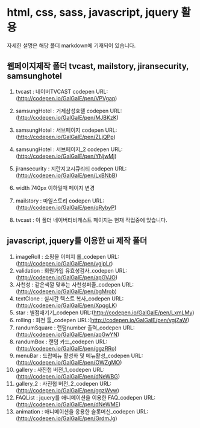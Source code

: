 # html, css, sass, javascript, jquery 활용
자세한 설명은 해당 폴더 markdown에 기재되어 있습니다.

## 웹페이지제작 폴더 tvcast, mailstory, jiransecurity, samsunghotel
1. tvcast : 네이버TVCAST codepen URL:(http://codepen.io/GalGalE/pen/VPVgap)
1. samsungHotel : 거제삼성호텔 codepen URL:(http://codepen.io/GalGalE/pen/MJBKzK)
 1. samsungHotel : 서브페이지 codepen URL:(http://codepen.io/GalGalE/pen/ZLjQPp)
 2. samsungHotel : 서브페이지_2 codepen URL:(http://codepen.io/GalGalE/pen/YNjwMj)
2. jiransecurity : 지란지교시큐리티 codepen URL:(http://codepen.io/GalGalE/pen/LxBNbB)
 1. width 740px 이하일때 페이지 변경
3. mailstory : 마일스토리 codepen URL:(http://codepen.io/GalGalE/pen/qRybyP)

4. tvcast : 이 폴더 네이버티비캐스트 페이지는 현재 작업중에 있습니다.

## javascript, jquery를 이용한 ui 제작 폴더
1. imageRoll : 쇼핑몰 이미지 롤_codepen URL:(http://codepen.io/GalGalE/pen/vgjpLr)
2. validation : 회원가입 유효성검사_codepen URL:(http://codepen.io/GalGalE/pen/apGVJO)
3. 사천성 : 같은색깔 맞추는 사천성퍼즐_codepen URL:(http://codepen.io/GalGalE/pen/bgMrob)
4. textClone : 실시간 텍스트 복사_codepen URL:(http://codepen.io/GalGalE/pen/XpqgLK)
5. star : 별점매기기_codepen URL:(http://codepen.io/GalGalE/pen/LxmLMy)
6. rolling : 회전 툴_codepen URL:(http://codepen.io/GalGalE/pen/vgjZaW)
7. randumSquare : 랜덤number 출력_codepen URL:(http://codepen.io/GalGalE/pen/apGwYN)
8. randumBox : 랜덤 카드_codepen URL:(http://codepen.io/GalGalE/pen/ggzRRo)
9. menuBar : 드랍메뉴 활성화 및 메뉴활성_codepen URL:(http://codepen.io/GalGalE/pen/OWZgMO)
10. gallery : 사진첩 버전_1_codepen URL:(http://codepen.io/GalGalE/pen/dNeWBG)
11. gallery_2 : 사진첩 버전_2_codepen URL:(http://codepen.io/GalGalE/pen/ggzWvw)
12. FAQList : jquery를 애니메이션을 이용한 FAQ_codepen URL:(http://codepen.io/GalGalE/pen/dNeWME)
13. animation : 애니메이션을 응용한 슬롯머신_codepen URL:(http://codepen.io/GalGalE/pen/GrdmJg)